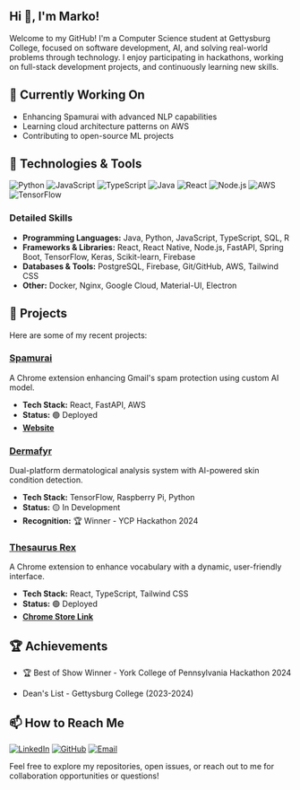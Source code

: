 ## Hi 👋, I'm Marko!
Welcome to my GitHub! I'm a Computer Science student at Gettysburg College, focused on software development, AI, and solving real-world problems through technology. I enjoy participating in hackathons, working on full-stack development projects, and continuously learning new skills.

## 🔭 Currently Working On
- Enhancing Spamurai with advanced NLP capabilities
- Learning cloud architecture patterns on AWS
- Contributing to open-source ML projects

## 🔧 Technologies & Tools
![Python](https://img.shields.io/badge/Python-3776AB?style=flat&logo=python&logoColor=white)
![JavaScript](https://img.shields.io/badge/JavaScript-F7DF1E?style=flat&logo=javascript&logoColor=black)
![TypeScript](https://img.shields.io/badge/TypeScript-007ACC?style=flat&logo=typescript&logoColor=white)
![Java](https://img.shields.io/badge/Java-ED8B00?style=flat&logo=openjdk&logoColor=white)
![React](https://img.shields.io/badge/React-20232A?style=flat&logo=react&logoColor=61DAFB)
![Node.js](https://img.shields.io/badge/Node.js-43853D?style=flat&logo=node.js&logoColor=white)
![AWS](https://img.shields.io/badge/AWS-232F3E?style=flat&logo=amazon-aws&logoColor=white)
![TensorFlow](https://img.shields.io/badge/TensorFlow-FF6F00?style=flat&logo=tensorflow&logoColor=white)

### Detailed Skills
- **Programming Languages:** Java, Python, JavaScript, TypeScript, SQL, R
- **Frameworks & Libraries:** React, React Native, Node.js, FastAPI, Spring Boot, TensorFlow, Keras, Scikit-learn, Firebase
- **Databases & Tools:** PostgreSQL, Firebase, Git/GitHub, AWS, Tailwind CSS
- **Other:** Docker, Nginx, Google Cloud, Material-UI, Electron

## 🚀 Projects
Here are some of my recent projects:

### [Spamurai](https://github.com/mrktsm/spamurai)
A Chrome extension enhancing Gmail's spam protection using custom AI model.
- **Tech Stack:** React, FastAPI, AWS
- **Status:** 🟢 Deployed
- **[Website](https://spamurai.online)**

### [Dermafyr](https://github.com/mrktsm/Dermafyr-YCP2024)
Dual-platform dermatological analysis system with AI-powered skin condition detection.
- **Tech Stack:** TensorFlow, Raspberry Pi, Python
- **Status:** 🟡 In Development
- **Recognition:** 🏆 Winner - YCP Hackathon 2024

### [Thesaurus Rex](https://github.com/mrktsm/thesaurus-rex)
A Chrome extension to enhance vocabulary with a dynamic, user-friendly interface.
- **Tech Stack:** React, TypeScript, Tailwind CSS
- **Status:** 🟢 Deployed
- **[Chrome Store Link](https://chromewebstore.google.com/detail/thesaurus-rex-dictionary/kdndkbfnffbiocjpoaifdpljdphefgpm)**

## 🏆 Achievements
- 🏆 Best of Show Winner - York College of Pennsylvania Hackathon 2024
<!-- 
- AWS Certified Cloud Practitioner
-->
- Dean's List - Gettysburg College (2023-2024)

## 📫 How to Reach Me
[![LinkedIn](https://img.shields.io/badge/LinkedIn-0077B5?style=flat&logo=linkedin&logoColor=white)](https://www.linkedin.com/in/marko-tsymbaliuk-55615430b/)
[![GitHub](https://img.shields.io/badge/GitHub-100000?style=flat&logo=github&logoColor=white)](https://github.com/mrktsm)
[![Email](https://img.shields.io/badge/Email-D14836?style=flat&logo=gmail&logoColor=white)](mailto:tsymma01@gettysburg.edu)

Feel free to explore my repositories, open issues, or reach out to me for collaboration opportunities or questions!

<!---
mrktsm/mrktsm is a ✨ special ✨ repository because its `README.md` (this file) appears on your GitHub profile.
You can click the Preview link to take a look at your changes.
--->
